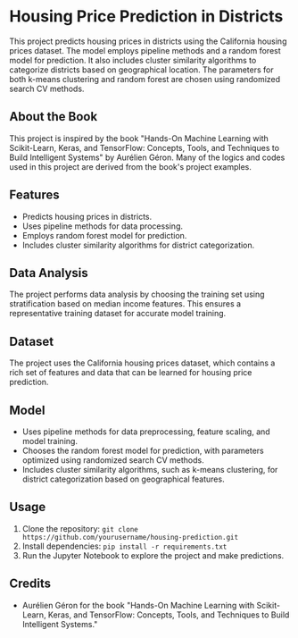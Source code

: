 # Housing Price Prediction in Districts

This project predicts housing prices in districts using the California housing prices dataset. The model employs pipeline methods and a random forest model for prediction. It also includes cluster similarity algorithms to categorize districts based on geographical location. The parameters for both k-means clustering and random forest are chosen using randomized search CV methods.

## About the Book
This project is inspired by the book "Hands-On Machine Learning with Scikit-Learn, Keras, and TensorFlow: Concepts, Tools, and Techniques to Build Intelligent Systems" by Aurélien Géron. Many of the logics and codes used in this project are derived from the book's project examples.

## Features
- Predicts housing prices in districts.
- Uses pipeline methods for data processing.
- Employs random forest model for prediction.
- Includes cluster similarity algorithms for district categorization.

## Data Analysis
The project performs data analysis by choosing the training set using stratification based on median income features. This ensures a representative training dataset for accurate model training.

## Dataset
The project uses the California housing prices dataset, which contains a rich set of features and data that can be learned for housing price prediction.

## Model
- Uses pipeline methods for data preprocessing, feature scaling, and model training.
- Chooses the random forest model for prediction, with parameters optimized using randomized search CV methods.
- Includes cluster similarity algorithms, such as k-means clustering, for district categorization based on geographical features.

## Usage
1. Clone the repository: `git clone https://github.com/yourusername/housing-prediction.git`
2. Install dependencies: `pip install -r requirements.txt`
3. Run the Jupyter Notebook to explore the project and make predictions.

## Credits
- Aurélien Géron for the book "Hands-On Machine Learning with Scikit-Learn, Keras, and TensorFlow: Concepts, Tools, and Techniques to Build Intelligent Systems."
